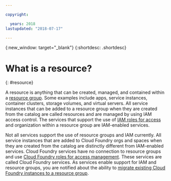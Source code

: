 ```yaml
---

copyright:

  years: 2018
lastupdated: "2018-07-17"

---
```


{:new_window: target="_blank"}
{:shortdesc: .shortdesc}


# What is a resource?
{: #resource}

A resource is anything that can be created, managed, and contained within a [resource group](/docs/resources/resourcegroups.html#rgs). Some examples include apps, service instances, container clusters, storage volumes, and virtual servers. All service instances that can be added to a resource group when they are created from the catalog are called resources and are managed by using IAM access control. The services that support the use of [IAM roles for access](/docs/iam/users_roles.html#iamusermanrol) and organization within a resource group are IAM-enabled services.

Not all services support the use of resource groups and IAM currently. All service instances that are added to Cloud Foundry orgs and spaces when they are created from the catalog are distinctly different from IAM-enabled services. Cloud Foundry services have no connection to resource groups and use [Cloud Foundry roles for access management](/docs/iam/cfaccess.html#cfaccess). These services are called Cloud Foundry services. As services enable support for IAM and resource groups, you are notified about the ability to [migrate existing Cloud Foundry instances to a resource group](/docs/resources/instance_migration.html#migrate).

